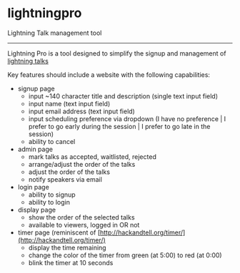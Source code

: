 # lightningpro
Lightning Talk management tool

---

Lightning Pro is a tool designed to simplify the signup and management of [lightning talks](https://en.wikipedia.org/wiki/Lightning_talk)

Key features should include a website with the following capabilities:
* signup page 
    * input ~140 character title and description (single text input field)
    * input name (text input field)
    * input email address (text input field)
    * input scheduling preference via dropdown (I have no preference | I prefer to go early during the session | I prefer to go late in the session)
    * ability to cancel
* admin page
    * mark talks as accepted, waitlisted, rejected
    * arrange/adjust the order of the talks
    * adjust the order of the talks
    * notify speakers via email
* login page
    * ability to signup
    * ability to login
* display page
    * show the order of the selected talks
    * available to viewers, logged in OR not
* timer page (reminiscent of [http://hackandtell.org/timer/](http://hackandtell.org/timer/)
    * display the time remaining
    * change the color of the timer from green (at 5:00) to red (at 0:00)
    * blink the timer at 10 seconds
